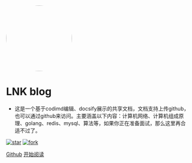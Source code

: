 
<img width="180px" style="border-radius: 50%" bor src="/uploads/upload_6a761c9752258f38ec17f510356326de.png">

# LNK blog

- 这是一个基于codimd编辑、docsify展示的共享文档，文档支持上传github，也可以通过github来访问。主要涵盖以下内容：计算机网络、计算机组成原理、golang、redis、mysql、算法等，如果你正在准备面试，那么这里再合适不过了。

[![star](https://img.shields.io/github/stars/qianlnk/blog.svg)](https://github.com/qianlnk/blog/stargazers)
[![fork](https://img.shields.io/github/forks/qianlnk/blog.svg)](https://github.com/qianlnk/blog/network/members)


[Github](<https://github.com/qianlnk/blog>)
[开始阅读](README.md)
